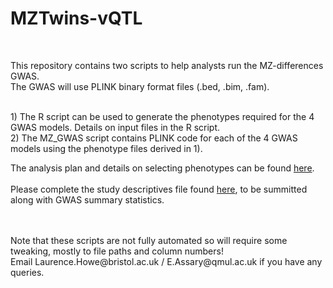 # MZTwins-vQTL
<br>

This repository contains two scripts to help analysts run the MZ-differences GWAS.
<br>
The GWAS will use PLINK binary format files (.bed, .bim, .fam).

<br>
1) The R script can be used to generate the phenotypes required for the 4 GWAS models. Details on input files in the R script.
<br>
2) The MZ_GWAS script contains PLINK code for each of the 4 GWAS models using the phenotype files derived in 1).
<br>

The analysis plan and details on selecting phenotypes can be found [here](https://uob-my.sharepoint.com/:x:/g/personal/lh14833_bristol_ac_uk/Ef8oLfGUFO9JnKIxxQruq18BT9dRD5-6jg3zKbac7hiQaw?e=lRHnVp).
<br>
<br>
Please complete the study descriptives file found [here](https://uob-my.sharepoint.com/:x:/g/personal/lh14833_bristol_ac_uk/Ef8oLfGUFO9JnKIxxQruq18BT9dRD5-6jg3zKbac7hiQaw?e=lRHnVp), to be summitted along with GWAS summary statistics.

<br>
<br>
Note that these scripts are not fully automated so will require some tweaking, mostly to file paths and column numbers!
<br>
Email Laurence.Howe@bristol.ac.uk / E.Assary@qmul.ac.uk if you have any queries.
